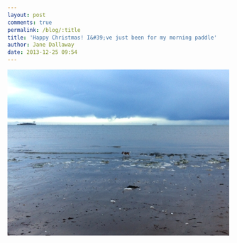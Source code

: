 ```yaml
---
layout: post
comments: true
permalink: /blog/:title
title: 'Happy Christmas! I&#39;ve just been for my morning paddle'
author: Jane Dallaway
date: 2013-12-25 09:54
---
```


<div><a href="/media/Ftp_photo.JPG"><img src="/media/Ftp_thumb_photo.JPG" width="500" height="375"/></a></div>


 
      

